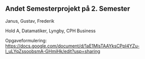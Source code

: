 ## Andet Semesterprojekt på 2. Semester

Janus, Gustav, Frederik

Hold A, Datamatiker, Lyngby, CPH Business

Opgaveformulering:
https://docs.google.com/document/d/1aE1MlsTAAYksCPpI4YZu-I_uLYqZssoobsmA-GHmiHk/edit?usp=sharing 

